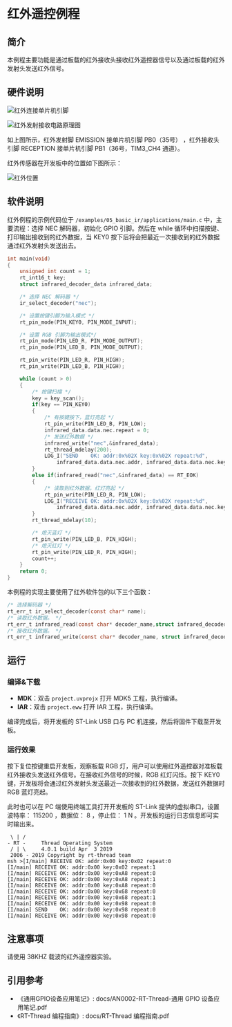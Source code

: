 # 红外遥控例程

## 简介

本例程主要功能是通过板载的红外接收头接收红外遥控器信号以及通过板载的红外发射头发送红外信号。

## 硬件说明

![红外连接单片机引脚](../../docs/figures/05_basic_ir/infrared.png)

![红外发射接收电路原理图](../../docs/figures/05_basic_ir/infrared2.png)

如上图所示，红外发射脚 EMISSION 接单片机引脚 PB0（35号） ，红外接收头引脚 RECEPTION 接单片机引脚 PB1（36号，TIM3_CH4 通道）。

红外传感器在开发板中的位置如下图所示：

![红外位置](../../docs/figures/05_basic_ir/obj.png)

## 软件说明

红外例程的示例代码位于 `/examples/05_basic_ir/applications/main.c` 中，主要流程：选择 NEC 解码器，初始化 GPIO 引脚。然后在 while 循环中扫描按键、打印输出接收到的红外数据，当 KEY0 按下后将会把最近一次接收到的红外数据通过红外发射头发送出去。

```c
int main(void)
{
    unsigned int count = 1;
    rt_int16_t key;
    struct infrared_decoder_data infrared_data;

    /* 选择 NEC 解码器 */
    ir_select_decoder("nec");

    /* 设置按键引脚为输入模式 */
    rt_pin_mode(PIN_KEY0, PIN_MODE_INPUT);

    /* 设置 RGB 引脚为输出模式*/
    rt_pin_mode(PIN_LED_R, PIN_MODE_OUTPUT);
    rt_pin_mode(PIN_LED_B, PIN_MODE_OUTPUT);

    rt_pin_write(PIN_LED_R, PIN_HIGH);
    rt_pin_write(PIN_LED_B, PIN_HIGH);

    while (count > 0)
    {
        /* 按键扫描 */
        key = key_scan();
        if(key == PIN_KEY0)
        {
            /* 有按键按下，蓝灯亮起 */
            rt_pin_write(PIN_LED_B, PIN_LOW);
            infrared_data.data.nec.repeat = 0;
            /* 发送红外数据 */
            infrared_write("nec",&infrared_data);
            rt_thread_mdelay(200);
            LOG_I("SEND    OK: addr:0x%02X key:0x%02X repeat:%d",
                infrared_data.data.nec.addr, infrared_data.data.nec.key, infrared_data.data.nec.repeat);
        }
        else if(infrared_read("nec",&infrared_data) == RT_EOK)  
        {
            /* 读取到红外数据，红灯亮起 */
            rt_pin_write(PIN_LED_R, PIN_LOW);
            LOG_I("RECEIVE OK: addr:0x%02X key:0x%02X repeat:%d",
                infrared_data.data.nec.addr, infrared_data.data.nec.key, infrared_data.data.nec.repeat);
        }
        rt_thread_mdelay(10);

        /* 熄灭蓝灯 */
        rt_pin_write(PIN_LED_B, PIN_HIGH);
        /* 熄灭红灯 */
        rt_pin_write(PIN_LED_R, PIN_HIGH);
        count++;
    }
    return 0;
}
```

本例程的实现主要使用了红外软件包的以下三个函数：

```c
/* 选择解码器 */
rt_err_t ir_select_decoder(const char* name);
/* 读取红外数据。 */
rt_err_t infrared_read(const char* decoder_name,struct infrared_decoder_data* data);
/* 接收红外数据。 */
rt_err_t infrared_write(const char* decoder_name, struct infrared_decoder_data* data);
```

## 运行

### 编译&下载

- **MDK**：双击 `project.uvprojx` 打开 MDK5 工程，执行编译。
- **IAR**：双击 `project.eww` 打开 IAR 工程，执行编译。

编译完成后，将开发板的 ST-Link USB 口与 PC 机连接，然后将固件下载至开发板。

### 运行效果

按下复位按键重启开发板，观察板载 RGB 灯，用户可以使用红外遥控器对准板载红外接收头发送红外信号。在接收红外信号的时候，RGB 红灯闪烁。按下 KEY0 键，开发板将会通过红外发射头发送最近一次接收到的红外数据，发送红外数据时 RGB 蓝灯亮起。

此时也可以在 PC 端使用终端工具打开开发板的 ST-Link 提供的虚拟串口，设置波特率： 115200 ，数据位： 8 ，停止位： 1 N 。开发板的运行日志信息即可实时输出来。

```shell
 \ | /
- RT -     Thread Operating System
 / | \     4.0.1 build Apr  3 2019
 2006 - 2019 Copyright by rt-thread team
msh >[I/main] RECEIVE OK: addr:0x00 key:0x02 repeat:0
[I/main] RECEIVE OK: addr:0x00 key:0x02 repeat:1
[I/main] RECEIVE OK: addr:0x00 key:0xA8 repeat:0
[I/main] RECEIVE OK: addr:0x00 key:0xA8 repeat:1
[I/main] RECEIVE OK: addr:0x00 key:0xA8 repeat:0
[I/main] RECEIVE OK: addr:0x00 key:0x68 repeat:0
[I/main] RECEIVE OK: addr:0x00 key:0x68 repeat:1
[I/main] RECEIVE OK: addr:0x00 key:0x98 repeat:0
[I/main] SEND    OK: addr:0x00 key:0x98 repeat:0
[I/main] RECEIVE OK: addr:0x00 key:0x98 repeat:0
```

## 注意事项

请使用 38KHZ 载波的红外遥控器实验。

## 引用参考

- 《通用GPIO设备应用笔记》: docs/AN0002-RT-Thread-通用 GPIO 设备应用笔记.pdf
- 《RT-Thread 编程指南》: docs/RT-Thread 编程指南.pdf
